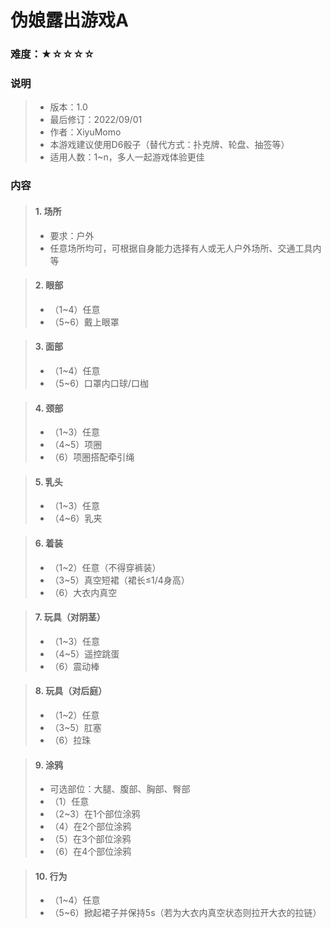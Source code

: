 # 伪娘露出游戏A

### 难度：★☆☆☆☆

### 说明
> + 版本：1.0
> + 最后修订：2022/09/01
> + 作者：XiyuMomo
> + 本游戏建议使用D6骰子（替代方式：扑克牌、轮盘、抽签等）
> + 适用人数：1~n，多人一起游戏体验更佳

### 内容
> #### 1. 场所
> + 要求：户外
> + 任意场所均可，可根据自身能力选择有人或无人户外场所、交通工具内等

> #### 2. 眼部
> + （1~4）任意
> + （5~6）戴上眼罩

> #### 3. 面部
> + （1~4）任意
> + （5~6）口罩内口球/口枷

> #### 4. 颈部
> + （1~3）任意
> + （4~5）项圈
> + （6）项圈搭配牵引绳

> #### 5. 乳头
> + （1~3）任意
> + （4~6）乳夹

> #### 6. 着装
> + （1~2）任意（不得穿裤装）
> + （3~5）真空短裙（裙长≤1/4身高）
> + （6）大衣内真空

> #### 7. 玩具（对阴茎）
> + （1~3）任意
> + （4~5）遥控跳蛋
> + （6）震动棒

> #### 8. 玩具（对后庭）
> + （1~2）任意
> + （3~5）肛塞
> + （6）拉珠

> #### 9. 涂鸦
> + 可选部位：大腿、腹部、胸部、臀部
> + （1）任意
> + （2~3）在1个部位涂鸦
> + （4）在2个部位涂鸦
> + （5）在3个部位涂鸦
> + （6）在4个部位涂鸦

> #### 10. 行为
> + （1~4）任意
> + （5~6）掀起裙子并保持5s（若为大衣内真空状态则拉开大衣的拉链）